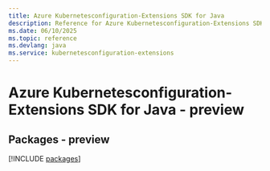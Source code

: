 ```yaml
---
title: Azure Kubernetesconfiguration-Extensions SDK for Java
description: Reference for Azure Kubernetesconfiguration-Extensions SDK for Java
ms.date: 06/10/2025
ms.topic: reference
ms.devlang: java
ms.service: kubernetesconfiguration-extensions
---
```

# Azure Kubernetesconfiguration-Extensions SDK for Java - preview
## Packages - preview
[!INCLUDE [packages](kubernetesconfiguration-extensions-index.md)]